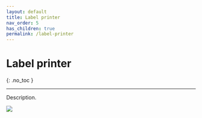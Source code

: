 ```yaml
---
layout: default
title: Label printer
nav_order: 5
has_children: true
permalink: /label-printer
---
```


# Label printer
{: .no_toc }

---

Description.

![](/orderlord-help-kds/assets/images/kds/section_kitchen_history_1.png)